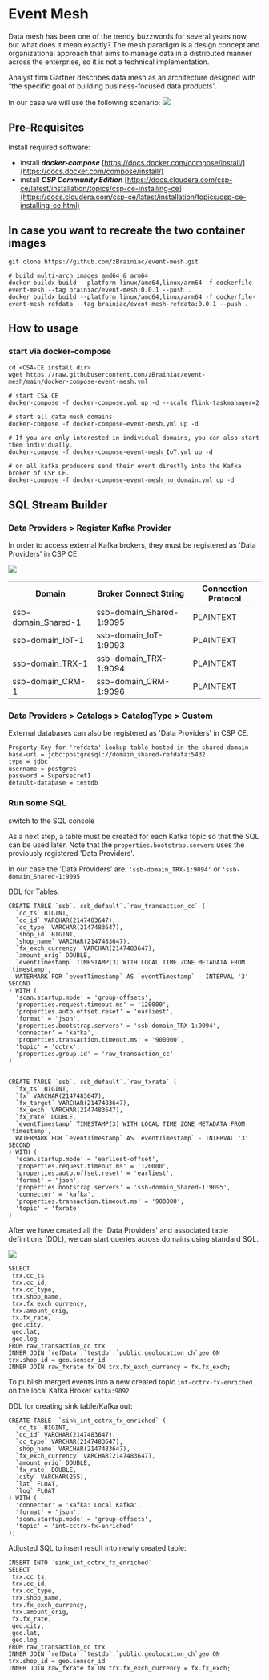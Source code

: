 # Event Mesh
Data mesh has been one of the trendy buzzwords for several years now, but what does it mean exactly?
The mesh paradigm is a design concept and organizational approach that aims to manage data in a distributed manner across the enterprise, so it is not a technical implementation.

Analyst firm Gartner describes data mesh as an architecture designed with “the specific goal of building business-focused data products”.

In our case we will use the following scenario:
![](images/2022-11-08_Event_mesh_domain-overview.png)



## Pre-Requisites
Install required software:
- install **_docker-compose_** [https://docs.docker.com/compose/install/](https://docs.docker.com/compose/install/)
- install **_CSP Community Edition_** [https://docs.cloudera.com/csp-ce/latest/installation/topics/csp-ce-installing-ce](https://docs.cloudera.com/csp-ce/latest/installation/topics/csp-ce-installing-ce.html)


## In case you want to recreate the two container images
```
git clone https://github.com/zBrainiac/event-mesh.git

# build multi-arch images amd64 & arm64
docker buildx build --platform linux/amd64,linux/arm64 -f dockerfile-event-mesh --tag brainiac/event-mesh:0.0.1 --push .
docker buildx build --platform linux/amd64,linux/arm64 -f dockerfile-event-mesh-refdata --tag brainiac/event-mesh-refdata:0.0.1 --push .
```


## How to usage
### start via docker-compose 


```
cd <CSA-CE install dir>
wget https://raw.githubusercontent.com/zBrainiac/event-mesh/main/docker-compose-event-mesh.yml

# start CSA CE
docker-compose -f docker-compose.yml up -d --scale flink-taskmanager=2

# start all data mesh domains:
docker-compose -f docker-compose-event-mesh.yml up -d

# If you are only interested in individual domains, you can also start them individually.
docker-compose -f docker-compose-event-mesh_IoT.yml up -d 

# or all kafka producers send their event directly into the Kafka broker of CSP CE.
docker-compose -f docker-compose-event-mesh_no_domain.yml up -d
```

## SQL Stream Builder

### Data Providers > Register Kafka Provider
In order to access external Kafka brokers, they must be registered as 'Data Providers' in CSP CE.

![](images/2022-11-08_Event_mesh_domain-DataProviderReg.png)

| Domain | Broker Connect String | Connection Protocol |
|--------|-----------------------|---------------------|
| ssb-domain_Shared-1 | ssb-domain_Shared-1:9095 | PLAINTEXT |
| ssb-domain_IoT-1 | ssb-domain_IoT-1:9093 | PLAINTEXT |
| ssb-domain_TRX-1 | ssb-domain_TRX-1:9094 | PLAINTEXT |
| ssb-domain_CRM-1 | ssb-domain_CRM-1:9096 | PLAINTEXT |


### Data Providers > Catalogs > CatalogType > Custom
External databases can also be registered as 'Data Providers' in CSP CE.

``` 
Property Key for 'refdata' lookup table hosted in the shared domain
base-url = jdbc:postgresql://domain_shared-refdata:5432
type = jdbc
username = postgres
password = Supersecret1
default-database = testdb
```


### Run some SQL 
switch to the SQL console

As a next step, a table must be created for each Kafka topic so that the SQL can be used later.
Note that the `properties.bootstrap.servers` uses the previously registered 'Data Providers'.

In our case the 'Data Providers' are: `'ssb-domain_TRX-1:9094'` or `'ssb-domain_Shared-1:9095'`

DDL for Tables:
```
CREATE TABLE `ssb`.`ssb_default`.`raw_transaction_cc` (
  `cc_ts` BIGINT,
  `cc_id` VARCHAR(2147483647),
  `cc_type` VARCHAR(2147483647),
  `shop_id` BIGINT,
  `shop_name` VARCHAR(2147483647),
  `fx_exch_currency` VARCHAR(2147483647),
  `amount_orig` DOUBLE,
  `eventTimestamp` TIMESTAMP(3) WITH LOCAL TIME ZONE METADATA FROM 'timestamp',
  WATERMARK FOR `eventTimestamp` AS `eventTimestamp` - INTERVAL '3' SECOND
) WITH (
  'scan.startup.mode' = 'group-offsets',
  'properties.request.timeout.ms' = '120000',
  'properties.auto.offset.reset' = 'earliest',
  'format' = 'json',
  'properties.bootstrap.servers' = 'ssb-domain_TRX-1:9094',
  'connector' = 'kafka',
  'properties.transaction.timeout.ms' = '900000',
  'topic' = 'cctrx',
  'properties.group.id' = 'raw_transaction_cc'
)


CREATE TABLE `ssb`.`ssb_default`.`raw_fxrate` (
  `fx_ts` BIGINT,
  `fx` VARCHAR(2147483647),
  `fx_target` VARCHAR(2147483647),
  `fx_exch` VARCHAR(2147483647),
  `fx_rate` DOUBLE,
  `eventTimestamp` TIMESTAMP(3) WITH LOCAL TIME ZONE METADATA FROM 'timestamp',
  WATERMARK FOR `eventTimestamp` AS `eventTimestamp` - INTERVAL '3' SECOND
) WITH (
  'scan.startup.mode' = 'earliest-offset',
  'properties.request.timeout.ms' = '120000',
  'properties.auto.offset.reset' = 'earliest',
  'format' = 'json',
  'properties.bootstrap.servers' = 'ssb-domain_Shared-1:9095',
  'connector' = 'kafka',
  'properties.transaction.timeout.ms' = '900000',
  'topic' = 'fxrate'
)
```
After we have created all the 'Data Providers' and associated table definitions (DDL), we can start queries across domains using standard SQL.

![](images/2022-11-08_Event_mesh_SQL_console.png)

```
SELECT
 trx.cc_ts,
 trx.cc_id,
 trx.cc_type,
 trx.shop_name,
 trx.fx_exch_currency,
 trx.amount_orig,
 fx.fx_rate,
 geo.city,
 geo.lat,
 geo.log
FROM raw_transaction_cc trx
INNER JOIN `refData`.`testdb`.`public.geolocation_ch`geo ON trx.shop_id = geo.sensor_id  
INNER JOIN raw_fxrate fx ON trx.fx_exch_currency = fx.fx_exch;
```

To publish merged events into a new created topic `int-cctrx-fx-enriched`
on the local Kafka Broker `kafka:9092`

DDL for creating sink table/Kafka out:
```
CREATE TABLE  `sink_int_cctrx_fx_enriched` (
  `cc_ts` BIGINT,
  `cc_id` VARCHAR(2147483647),
  `cc_type` VARCHAR(2147483647),
  `shop_name` VARCHAR(2147483647),
  `fx_exch_currency` VARCHAR(2147483647),
  `amount_orig` DOUBLE,
  `fx_rate` DOUBLE,
  `city` VARCHAR(255),
  `lat` FLOAT,
  `log` FLOAT
) WITH (
  'connector' = 'kafka: Local Kafka',
  'format' = 'json', 
  'scan.startup.mode' = 'group-offsets', 
  'topic' = 'int-cctrx-fx-enriched'
);
```

Adjusted SQL to insert result into newly created table:

```
INSERT INTO `sink_int_cctrx_fx_enriched` 
SELECT
 trx.cc_ts,
 trx.cc_id,
 trx.cc_type,
 trx.shop_name,
 trx.fx_exch_currency,
 trx.amount_orig,
 fx.fx_rate,
 geo.city,
 geo.lat,
 geo.log
FROM raw_transaction_cc trx
INNER JOIN `refData`.`testdb`.`public.geolocation_ch`geo ON trx.shop_id = geo.sensor_id  
INNER JOIN raw_fxrate fx ON trx.fx_exch_currency = fx.fx_exch;
```